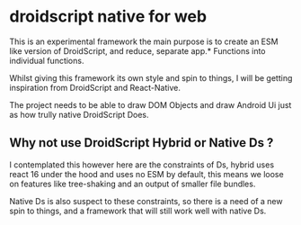 # droidscript native for web

This is an experimental framework the main purpose is to create an ESM like version of DroidScript, and reduce, separate app.* Functions into individual functions.

Whilst giving this framework its own style and spin to things, I will be getting inspiration from DroidScript and React-Native.

The project needs to be able to draw DOM Objects and draw Android Ui just as how trully native DroidScript Does.

## Why not use DroidScript Hybrid or Native Ds ?

I contemplated this however here are the constraints of Ds, hybrid uses react 16 under the hood and uses no ESM by default, this means we loose on features like tree-shaking and an output of smaller file bundles.

Native Ds is also suspect to these constraints, so there is a need of a new spin to things, and a framework that will still work well with native Ds.
